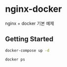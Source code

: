 # nginx-docker
nginx + docker 기본 예제

## Getting Started

```bash
docker-compose up -d

docker ps
```